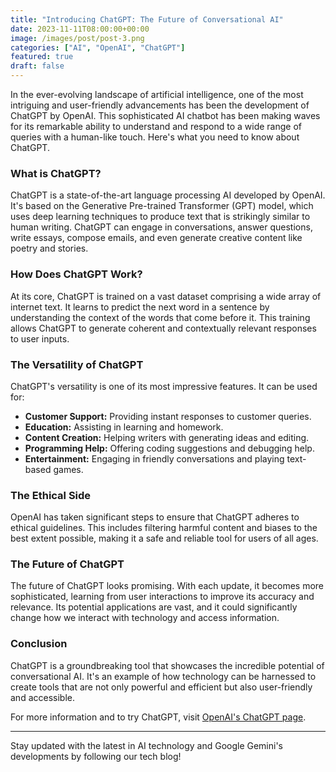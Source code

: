 ```yaml
---
title: "Introducing ChatGPT: The Future of Conversational AI"
date: 2023-11-11T08:00:00+00:00
image: /images/post/post-3.png
categories: ["AI", "OpenAI", "ChatGPT"]
featured: true
draft: false
---
```


In the ever-evolving landscape of artificial intelligence, one of the most intriguing and user-friendly advancements has been the development of ChatGPT by OpenAI. This sophisticated AI chatbot has been making waves for its remarkable ability to understand and respond to a wide range of queries with a human-like touch. Here's what you need to know about ChatGPT.

### What is ChatGPT?

ChatGPT is a state-of-the-art language processing AI developed by OpenAI. It's based on the Generative Pre-trained Transformer (GPT) model, which uses deep learning techniques to produce text that is strikingly similar to human writing. ChatGPT can engage in conversations, answer questions, write essays, compose emails, and even generate creative content like poetry and stories.

### How Does ChatGPT Work?

At its core, ChatGPT is trained on a vast dataset comprising a wide array of internet text. It learns to predict the next word in a sentence by understanding the context of the words that come before it. This training allows ChatGPT to generate coherent and contextually relevant responses to user inputs.

### The Versatility of ChatGPT

ChatGPT's versatility is one of its most impressive features. It can be used for:

- **Customer Support:** Providing instant responses to customer queries.
- **Education:** Assisting in learning and homework.
- **Content Creation:** Helping writers with generating ideas and editing.
- **Programming Help:** Offering coding suggestions and debugging help.
- **Entertainment:** Engaging in friendly conversations and playing text-based games.

### The Ethical Side

OpenAI has taken significant steps to ensure that ChatGPT adheres to ethical guidelines. This includes filtering harmful content and biases to the best extent possible, making it a safe and reliable tool for users of all ages.

### The Future of ChatGPT

The future of ChatGPT looks promising. With each update, it becomes more sophisticated, learning from user interactions to improve its accuracy and relevance. Its potential applications are vast, and it could significantly change how we interact with technology and access information.

### Conclusion

ChatGPT is a groundbreaking tool that showcases the incredible potential of conversational AI. It's an example of how technology can be harnessed to create tools that are not only powerful and efficient but also user-friendly and accessible.

For more information and to try ChatGPT, visit [OpenAI's ChatGPT page](https://openai.com/chatgpt).

---

Stay updated with the latest in AI technology and Google Gemini's developments by following our tech blog!

